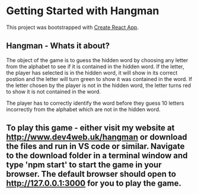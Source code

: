 # Getting Started with Hangman

This project was bootstrapped with [Create React App](https://github.com/facebook/create-react-app).

## Hangman - Whats it about?

The object of the game is to guess the hidden word by choosing any letter from the alphabet to see if it is contained in the hidden word. If the letter, the player has selected is in the hidden word, it will show in its correct postion and the letter will turn green to show it was contained in the word. If the letter chosen by the player is not in the hidden word, the letter turns red to show it is not contained in the word.

The player has to correctly identify the word before they guess 10 letters incorrectly from the alphabet which are not in the hidden word.

## To play this game - either visit my website at http://www.dev4web.uk/hangman or download the files and run in VS code or similar. Navigate to the download folder in a terminal window and type 'npm start' to start the game in your browser. The default browser should open to http://127.0.0.1:3000 for you to play the game.
